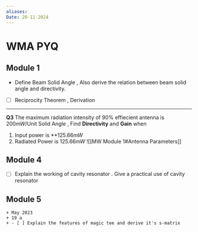 ```yaml
---
aliases: 
Date: 20-11-2024
---
```

# WMA PYQ

## Module 1
- Define Beam Solid Angle , Also derive the relation between beam solid angle and directivity.
- [ ] Reciprocity Theorem , Derivation

---
**Q3** The maximum radiation intensity of  90% effiecient antenna is $200mW/ \text{Unit Solid Angle}$ , Find **Directivity**  and **Gain** when 
1. Input power is **$125.66mW$
2. Radiated Power is $125.66mW$
![[MW Module 1#Antenna Parameters]]




## Module 4
- [ ] Explain the working of cavity resonator . Give a practical use of cavity resonator 

## Module 5
```timeline 
+ May 2023
+ 19 a
+ - [ ] Explain the features of magic tee and derive it's s-matrix 

```


